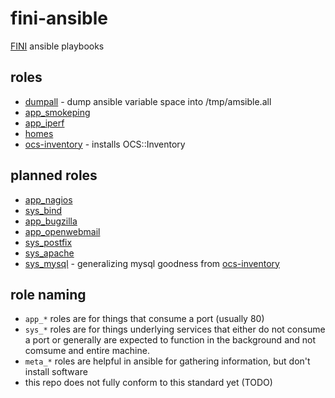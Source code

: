 fini-ansible
============

[FINI](http://www.fini.net/) ansible playbooks

roles
-----

* [dumpall](roles/dumpall) - dump ansible variable space into /tmp/amsible.all
* [app_smokeping](roles/app_smokeping)
* [app_iperf](roles/app_iperf)
* [homes](roles/homes)
* [ocs-inventory](roles/ocs-inventory) - installs OCS::Inventory

planned roles
-------------
* [app_nagios](roles/app_nagios)
* [sys_bind](roles/sys_bind)
* [app_bugzilla](roles/app_bugzilla)
* [app_openwebmail](roles/app_openwebmail)
* [sys_postfix](roles/sys_postfix)
* [sys_apache](roles/sys_apache)
* [sys_mysql](roles/sys_mysql) - generalizing mysql goodness from [ocs-inventory](roles/ocs-inventory)

role naming
-----------
* `app_*` roles are for things that consume a port (usually 80)
* `sys_*` roles are for things underlying services that either do not consume a port or generally are expected to function in the background and not comsume and entire machine.
* `meta_*` roles are helpful in ansible for gathering information, but don't install software
* this repo does not fully conform to this standard yet (TODO)
